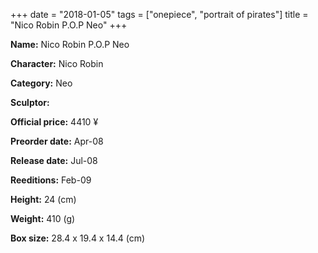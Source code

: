 +++
date = "2018-01-05"
tags = ["onepiece", "portrait of pirates"]
title = "Nico Robin P.O.P Neo"
+++

**Name:** Nico Robin P.O.P Neo

**Character:** Nico Robin

**Category:** Neo 

**Sculptor:** 

**Official price:** 4410 ¥

**Preorder date:** Apr-08

**Release date:** Jul-08

**Reeditions:** Feb-09

**Height:** 24 (cm)

**Weight:** 410 (g)

**Box size:** 28.4 x 19.4 x 14.4 (cm)




